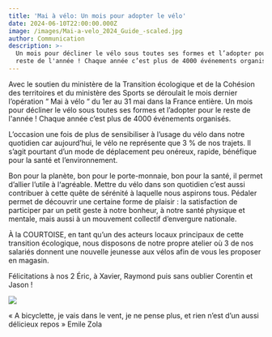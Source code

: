 ```yaml
---
title: 'Mai à vélo: Un mois pour adopter le vélo'
date: 2024-06-10T22:00:00.000Z
image: /images/Mai-a-velo_2024_Guide_-scaled.jpg
author: Communication
description: >-
  Un mois pour décliner le vélo sous toutes ses formes et l’adopter pour le
  reste de l'année ! Chaque année c’est plus de 4000 événements organisés.
---
```


Avec le soutien du ministère de la Transition écologique et de la Cohésion des territoires et du ministère des Sports se déroulait le mois dernier l’opération “ Mai à vélo “ du 1er au 31 mai dans la France entière. Un mois pour décliner le vélo sous toutes ses formes et l’adopter pour le reste de l'année ! Chaque année c’est plus de 4000 événements organisés.

L’occasion une fois de plus de sensibiliser à l’usage du vélo dans notre quotidien car aujourd’hui, le vélo ne représente que 3 % de nos trajets. Il s’agit pourtant d’un mode de déplacement peu onéreux, rapide, bénéfique pour la santé et l’environnement.

Bon pour la planète, bon pour le porte-monnaie, bon pour la santé, il permet d’allier l’utile à l‘agréable. Mettre du vélo dans son quotidien c’est aussi contribuer à cette quête de sérénité à laquelle nous aspirons tous. Pédaler permet de découvrir une certaine forme de plaisir : la satisfaction de participer par un petit geste à notre bonheur, à notre santé physique et mentale, mais aussi à un mouvement collectif d’envergure nationale.

À la COURTOISE, en tant qu’un des acteurs locaux principaux de cette transition écologique, nous disposons de notre propre atelier où 3 de nos salariés donnent une nouvelle jeunesse aux vélos afin de vous les proposer en magasin.

Félicitations à nos 2 Éric, à Xavier, Raymond puis sans oublier Corentin et Jason ! 

![](</images/unnamed (1).jpg>)

« A bicyclette, je vais dans le vent, je ne pense plus, et rien n’est d’un aussi délicieux repos » Emile Zola

